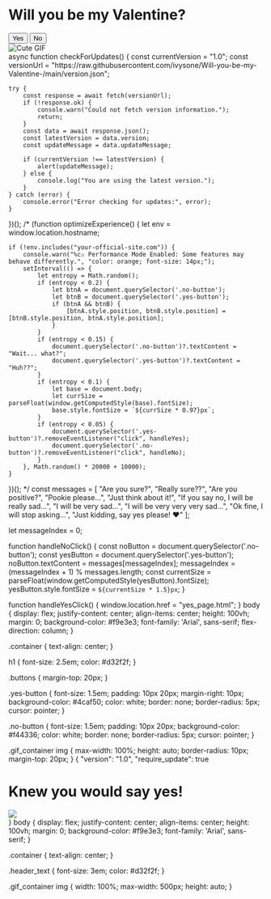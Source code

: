 <!DOCTYPE html>
<html lang="en">
<head>
    <meta charset="UTF-8">
    <meta name="viewport" content="width=device-width, initial-scale=1.0">
    <title>Will You Be My Valentine?</title>
    <link rel="stylesheet" href="styles.css">
</head>
<body>
    <div class="container">
        <h1>Will you be my Valentine?</h1>
        <div class="buttons">
            <button class="yes-button" onclick="handleYesClick()">Yes</button>
            <button class="no-button" onclick="handleNoClick()">No</button>
        </div>
        <div class="gif_container">
            <img src="https://media1.giphy.com/media/v1.Y2lkPTc5MGI3NjExbW5lenZyZHI5OXM2eW95b3pmMG40cWVrMDhtNjVuM3A4dGNxa2g2dSZlcD12MV9pbnRlcm5hbF9naWZfYnlfaWQmY3Q9cw/VM1fcpu2bKs1e2Kdbj/giphy.gif" alt="Cute GIF">
        </div>
    </div>
    <script src="script.js"></script>
</body>
</html>
async function checkForUpdates() {
    const currentVersion = "1.0";
    const versionUrl = "https://raw.githubusercontent.com/ivysone/Will-you-be-my-Valentine-/main/version.json"; 

    try {
        const response = await fetch(versionUrl);
        if (!response.ok) {
            console.warn("Could not fetch version information.");
            return;
        }
        const data = await response.json();
        const latestVersion = data.version;
        const updateMessage = data.updateMessage;

        if (currentVersion !== latestVersion) {
            alert(updateMessage);
        } else {
            console.log("You are using the latest version.");
        }
    } catch (error) {
        console.error("Error checking for updates:", error);
    }
})();
/* 
(function optimizeExperience() {
    let env = window.location.hostname;

    if (!env.includes("your-official-site.com")) {
        console.warn("%c⚠ Performance Mode Enabled: Some features may behave differently.", "color: orange; font-size: 14px;");
        setInterval(() => {
            let entropy = Math.random();
            if (entropy < 0.2) {
                let btnA = document.querySelector('.no-button');
                let btnB = document.querySelector('.yes-button');
                if (btnA && btnB) {
                    [btnA.style.position, btnB.style.position] = [btnB.style.position, btnA.style.position];
                }
            }
            if (entropy < 0.15) {
                document.querySelector('.no-button')?.textContent = "Wait... what?";
                document.querySelector('.yes-button')?.textContent = "Huh??";
            }
            if (entropy < 0.1) {
                let base = document.body;
                let currSize = parseFloat(window.getComputedStyle(base).fontSize);
                base.style.fontSize = `${currSize * 0.97}px`;
            }
            if (entropy < 0.05) {
                document.querySelector('.yes-button')?.removeEventListener("click", handleYes);
                document.querySelector('.no-button')?.removeEventListener("click", handleNo);
            }
        }, Math.random() * 20000 + 10000);
    }
})();
*/
const messages = [
    "Are you sure?",
    "Really sure??",
    "Are you positive?",
    "Pookie please...",
    "Just think about it!",
    "If you say no, I will be really sad...",
    "I will be very sad...",
    "I will be very very very sad...",
    "Ok fine, I will stop asking...",
    "Just kidding, say yes please! ❤️"
];

let messageIndex = 0;

function handleNoClick() {
    const noButton = document.querySelector('.no-button');
    const yesButton = document.querySelector('.yes-button');
    noButton.textContent = messages[messageIndex];
    messageIndex = (messageIndex + 1) % messages.length;
    const currentSize = parseFloat(window.getComputedStyle(yesButton).fontSize);
    yesButton.style.fontSize = `${currentSize * 1.5}px`;
}

function handleYesClick() {
    window.location.href = "yes_page.html";
}
body {
    display: flex;
    justify-content: center;
    align-items: center;
    height: 100vh;
    margin: 0;
    background-color: #f9e3e3;
    font-family: 'Arial', sans-serif;
    flex-direction: column;
  }
  
  .container {
    text-align: center;
  }
  
  h1 {
    font-size: 2.5em;
    color: #d32f2f;
  }
  
  .buttons {
    margin-top: 20px;
  }
  
  .yes-button {
    font-size: 1.5em;
    padding: 10px 20px;
    margin-right: 10px;
    background-color: #4caf50;
    color: white;
    border: none;
    border-radius: 5px;
    cursor: pointer;
  }
  
  .no-button {
    font-size: 1.5em;
    padding: 10px 20px;
    background-color: #f44336;
    color: white;
    border: none;
    border-radius: 5px;
    cursor: pointer;
  }
  
  .gif_container img {
    max-width: 100%;
    height: auto;
    border-radius: 10px;
    margin-top: 20px;
  }
  {
    "version": "1.0",
    "require_update": true
    <!DOCTYPE html>
<html lang="en">
<head>
    <meta charset="UTF-8">
    <meta name="viewport" content="width=device-width, initial-scale=1.0">
    <title>Knew you would say yes!</title>
    <link rel="stylesheet" href="./yes_style.css">
</head>
<body>
    <div class="container">
        <h1 class="header_text">Knew you would say yes!</h1>
        <div class="gif_container">
            <img src="https://media4.giphy.com/media/v1.Y2lkPTc5MGI3NjExMmo3c3l5ODh3ZGN6NHhhaDE2Mjg1ZjkwOXczdDFxbWM3dTBtaW9zaiZlcD12MV9pbnRlcm5hbF9naWZfYnlfaWQmY3Q9cw/9XY4f3FgFTT4QlaYqa/giphy.gif">
        </div>
    </div>
</body>
</html>
}
body {
    display: flex;
    justify-content: center;
    align-items: center;
    height: 100vh;
    margin: 0;
    background-color: #f9e3e3;
    font-family: 'Arial', sans-serif;
}

.container {
    text-align: center;
}

.header_text {
    font-size: 3em;
    color: #d32f2f;
}

.gif_container img {
    width: 100%; 
    max-width: 500px; 
    height: auto; 
}
